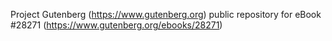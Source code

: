 Project Gutenberg (https://www.gutenberg.org) public repository for eBook #28271 (https://www.gutenberg.org/ebooks/28271)
